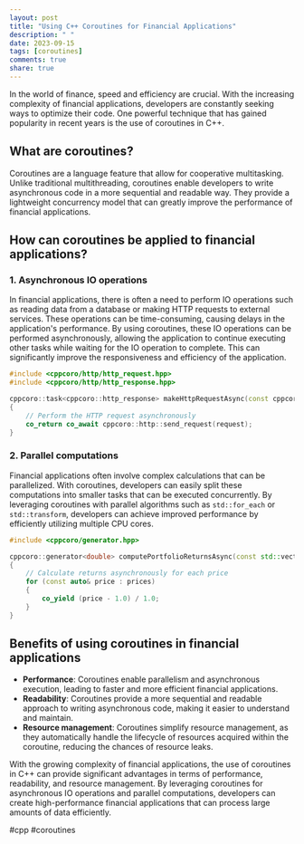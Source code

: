 ```yaml
---
layout: post
title: "Using C++ Coroutines for Financial Applications"
description: " "
date: 2023-09-15
tags: [coroutines]
comments: true
share: true
---
```


In the world of finance, speed and efficiency are crucial. With the increasing complexity of financial applications, developers are constantly seeking ways to optimize their code. One powerful technique that has gained popularity in recent years is the use of coroutines in C++. 

## What are coroutines?

Coroutines are a language feature that allow for cooperative multitasking. Unlike traditional multithreading, coroutines enable developers to write asynchronous code in a more sequential and readable way. They provide a lightweight concurrency model that can greatly improve the performance of financial applications.

## How can coroutines be applied to financial applications?

### 1. Asynchronous IO operations

In financial applications, there is often a need to perform IO operations such as reading data from a database or making HTTP requests to external services. These operations can be time-consuming, causing delays in the application's performance. By using coroutines, these IO operations can be performed asynchronously, allowing the application to continue executing other tasks while waiting for the IO operation to complete. This can significantly improve the responsiveness and efficiency of the application.

```cpp
#include <cppcoro/http/http_request.hpp>
#include <cppcoro/http/http_response.hpp>

cppcoro::task<cppcoro::http_response> makeHttpRequestAsync(const cppcoro::http_request& request)
{
    // Perform the HTTP request asynchronously
    co_return co_await cppcoro::http::send_request(request);
}
```

### 2. Parallel computations

Financial applications often involve complex calculations that can be parallelized. With coroutines, developers can easily split these computations into smaller tasks that can be executed concurrently. By leveraging coroutines with parallel algorithms such as `std::for_each` or `std::transform`, developers can achieve improved performance by efficiently utilizing multiple CPU cores.

```cpp
#include <cppcoro/generator.hpp>

cppcoro::generator<double> computePortfolioReturnsAsync(const std::vector<double>& prices)
{
    // Calculate returns asynchronously for each price
    for (const auto& price : prices)
    {
        co_yield (price - 1.0) / 1.0;
    }
}
```

## Benefits of using coroutines in financial applications

- **Performance**: Coroutines enable parallelism and asynchronous execution, leading to faster and more efficient financial applications.
- **Readability**: Coroutines provide a more sequential and readable approach to writing asynchronous code, making it easier to understand and maintain.
- **Resource management**: Coroutines simplify resource management, as they automatically handle the lifecycle of resources acquired within the coroutine, reducing the chances of resource leaks.

With the growing complexity of financial applications, the use of coroutines in C++ can provide significant advantages in terms of performance, readability, and resource management. By leveraging coroutines for asynchronous IO operations and parallel computations, developers can create high-performance financial applications that can process large amounts of data efficiently.

#cpp #coroutines
